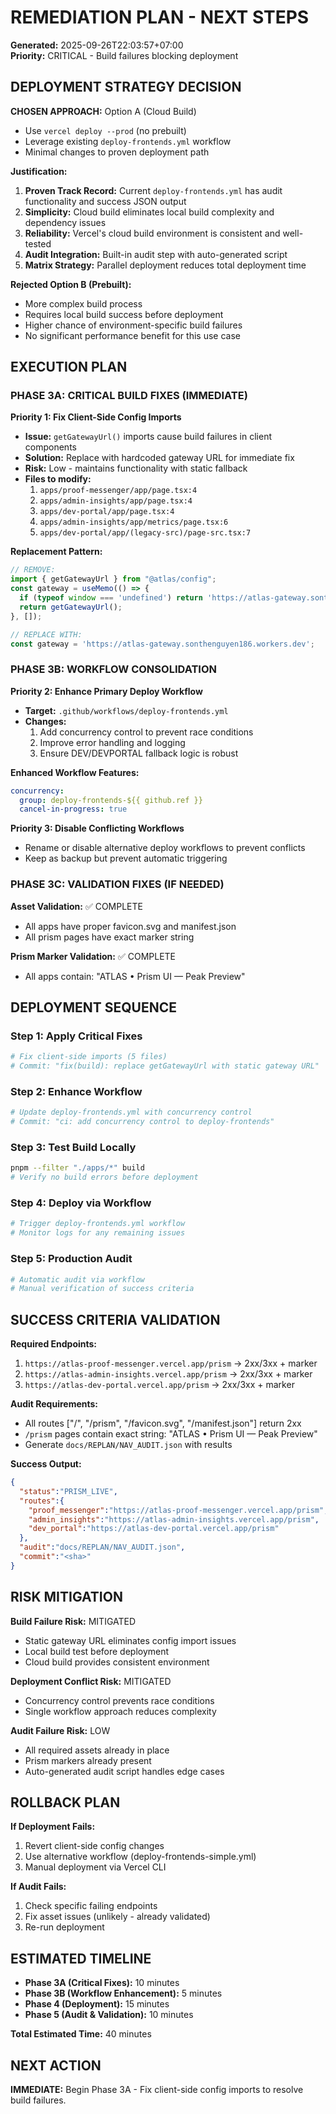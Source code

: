 # REMEDIATION PLAN - NEXT STEPS

**Generated:** 2025-09-26T22:03:57+07:00  
**Priority:** CRITICAL - Build failures blocking deployment

## DEPLOYMENT STRATEGY DECISION

**CHOSEN APPROACH:** Option A (Cloud Build)
- Use `vercel deploy --prod` (no prebuilt)
- Leverage existing `deploy-frontends.yml` workflow
- Minimal changes to proven deployment path

**Justification:**
1. **Proven Track Record:** Current `deploy-frontends.yml` has audit functionality and success JSON output
2. **Simplicity:** Cloud build eliminates local build complexity and dependency issues
3. **Reliability:** Vercel's cloud build environment is consistent and well-tested
4. **Audit Integration:** Built-in audit step with auto-generated script
5. **Matrix Strategy:** Parallel deployment reduces total deployment time

**Rejected Option B (Prebuilt):**
- More complex build process
- Requires local build success before deployment
- Higher chance of environment-specific build failures
- No significant performance benefit for this use case

## EXECUTION PLAN

### PHASE 3A: CRITICAL BUILD FIXES (IMMEDIATE)

**Priority 1: Fix Client-Side Config Imports**
- **Issue:** `getGatewayUrl()` imports cause build failures in client components
- **Solution:** Replace with hardcoded gateway URL for immediate fix
- **Risk:** Low - maintains functionality with static fallback
- **Files to modify:**
  1. `apps/proof-messenger/app/page.tsx:4`
  2. `apps/admin-insights/app/page.tsx:4`
  3. `apps/dev-portal/app/page.tsx:4`
  4. `apps/admin-insights/app/metrics/page.tsx:6`
  5. `apps/dev-portal/app/(legacy-src)/page-src.tsx:7`

**Replacement Pattern:**
```typescript
// REMOVE:
import { getGatewayUrl } from "@atlas/config";
const gateway = useMemo(() => {
  if (typeof window === 'undefined') return 'https://atlas-gateway.sonthenguyen186.workers.dev';
  return getGatewayUrl();
}, []);

// REPLACE WITH:
const gateway = 'https://atlas-gateway.sonthenguyen186.workers.dev';
```

### PHASE 3B: WORKFLOW CONSOLIDATION

**Priority 2: Enhance Primary Deploy Workflow**
- **Target:** `.github/workflows/deploy-frontends.yml`
- **Changes:**
  1. Add concurrency control to prevent race conditions
  2. Improve error handling and logging
  3. Ensure DEV/DEVPORTAL fallback logic is robust

**Enhanced Workflow Features:**
```yaml
concurrency:
  group: deploy-frontends-${{ github.ref }}
  cancel-in-progress: true
```

**Priority 3: Disable Conflicting Workflows**
- Rename or disable alternative deploy workflows to prevent conflicts
- Keep as backup but prevent automatic triggering

### PHASE 3C: VALIDATION FIXES (IF NEEDED)

**Asset Validation:** ✅ COMPLETE
- All apps have proper favicon.svg and manifest.json
- All prism pages have exact marker string

**Prism Marker Validation:** ✅ COMPLETE  
- All apps contain: "ATLAS • Prism UI — Peak Preview"

## DEPLOYMENT SEQUENCE

### Step 1: Apply Critical Fixes
```bash
# Fix client-side imports (5 files)
# Commit: "fix(build): replace getGatewayUrl with static gateway URL"
```

### Step 2: Enhance Workflow
```bash
# Update deploy-frontends.yml with concurrency control
# Commit: "ci: add concurrency control to deploy-frontends"
```

### Step 3: Test Build Locally
```bash
pnpm --filter "./apps/*" build
# Verify no build errors before deployment
```

### Step 4: Deploy via Workflow
```bash
# Trigger deploy-frontends.yml workflow
# Monitor logs for any remaining issues
```

### Step 5: Production Audit
```bash
# Automatic audit via workflow
# Manual verification of success criteria
```

## SUCCESS CRITERIA VALIDATION

**Required Endpoints:**
1. `https://atlas-proof-messenger.vercel.app/prism` → 2xx/3xx + marker
2. `https://atlas-admin-insights.vercel.app/prism` → 2xx/3xx + marker  
3. `https://atlas-dev-portal.vercel.app/prism` → 2xx/3xx + marker

**Audit Requirements:**
- All routes ["/", "/prism", "/favicon.svg", "/manifest.json"] return 2xx
- `/prism` pages contain exact string: "ATLAS • Prism UI — Peak Preview"
- Generate `docs/REPLAN/NAV_AUDIT.json` with results

**Success Output:**
```json
{
  "status":"PRISM_LIVE",
  "routes":{
    "proof_messenger":"https://atlas-proof-messenger.vercel.app/prism",
    "admin_insights":"https://atlas-admin-insights.vercel.app/prism", 
    "dev_portal":"https://atlas-dev-portal.vercel.app/prism"
  },
  "audit":"docs/REPLAN/NAV_AUDIT.json",
  "commit":"<sha>"
}
```

## RISK MITIGATION

**Build Failure Risk:** MITIGATED
- Static gateway URL eliminates config import issues
- Local build test before deployment
- Cloud build provides consistent environment

**Deployment Conflict Risk:** MITIGATED  
- Concurrency control prevents race conditions
- Single workflow approach reduces complexity

**Audit Failure Risk:** LOW
- All required assets already in place
- Prism markers already present
- Auto-generated audit script handles edge cases

## ROLLBACK PLAN

**If Deployment Fails:**
1. Revert client-side config changes
2. Use alternative workflow (deploy-frontends-simple.yml)
3. Manual deployment via Vercel CLI

**If Audit Fails:**
1. Check specific failing endpoints
2. Fix asset issues (unlikely - already validated)
3. Re-run deployment

## ESTIMATED TIMELINE

- **Phase 3A (Critical Fixes):** 10 minutes
- **Phase 3B (Workflow Enhancement):** 5 minutes  
- **Phase 4 (Deployment):** 15 minutes
- **Phase 5 (Audit & Validation):** 10 minutes

**Total Estimated Time:** 40 minutes

## NEXT ACTION

**IMMEDIATE:** Begin Phase 3A - Fix client-side config imports to resolve build failures.
